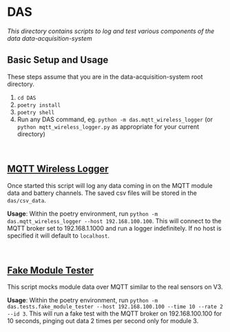 # DAS

*This directory contains scripts to log and test various components of the data data-acquisition-system*

## **Basic Setup and Usage**
These steps assume that you are in the data-acquisition-system root directory.
1. `cd DAS`
2. `poetry install`
3. `poetry shell`
5. Run any DAS command, eg. `python -m das.mqtt_wireless_logger` (or `python mqtt_wireless_logger.py` as appropriate for your current directory)

<br>

## **[MQTT Wireless Logger](https://github.com/monash-human-power/data-acquisition-system/blob/master/DAS/das/mqtt_wireless_logger.py)**
Once started this script will log any data coming in on the MQTT module data and battery channels. The saved csv files will be stored in the `das/csv_data`. 

**Usage**: Within the poetry environment, run `python -m das.mqtt_wireless_logger --host 192.168.100.100`. This will connect to the MQTT broker set to 192.168.1.1000 and run a logger indefinitely. If no host is specified it will default to `localhost`.

<br>

## **[Fake Module Tester](https://github.com/monash-human-power/data-acquisition-system/blob/master/DAS/das/tests/fake_module_tester.py)**
This script mocks module data over MQTT similar to the real sensors on V3.

**Usage**: Within the poetry environment, run `python -m das.tests.fake_module_tester --host 192.168.100.100 --time 10 --rate 2 --id 3`. This will run a fake test with the MQTT broker on 192.168.100.100 for 10 seconds, pinging out data 2 times per second only for module 3.






